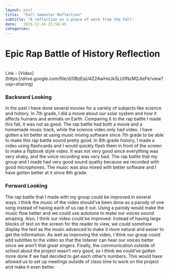 ```yaml
---
layout: post
title:  "Fall Semester Reflection"
subtitle: "A reflection on a piece of work from the fall"
date:   2015-12-16 23:56:45
categories:
---
```


# Epic Rap Battle of History Reflection
<br />
Link - [Video](https://drive.google.com/file/d/0BzEqU4Z2AwHsUk5LU0NzM2JIeFk/view?usp=sharing)

<br />

### Backward Looking
In the past I have done several movies for a variety of subjects like science and history. In 7th grade, I did a movie about our solar system and how it affects humans and animals on Earth. Comparing it to the rap battle I made this fall, it was not as good. The rap battle had both a movie and a homemade music track, while the science video only had video. I have gotten a lot better at using music mixing software since 7th grade to be able to make this rap battle sound pretty good. In 8th grade history, I made a video using flashcards and I would quickly flash them in front of the screen to make a flipbook style video. It was not very good since everything was very shaky, and the voice recording was very bad. The rap battle that my group and I made had very good sound quality because we recorded with good microphones. The music was also mixed with better software and I have gotten better at it since 8th grade.

### Forward Looking
The rap battle that I made with my group could be improved in several ways. I think the music of the video should’ve been done as a parody of one song instead of having each of us rap it out. Using a parody would make the music flow better and we could use autotune to make our voices sound amazing. Also, I think our video could be improved. Instead of having large blocks of text on the screen for the reader to view, we could somehow display the text as the music advanced to make it more natural and easier to get the information. As well as improving the video, I think our group could add subtitles to the video so that the listener can hear our voices better since we aren’t that great singers. Finally, the communication outside of school about the project wasn’t very good, so I think we could’ve gotten more done if we had decided to get each other’s numbers. This would have allowed us to set up meetings outside of class time to work on the project and make it even better.

